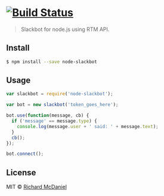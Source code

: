 #  [![Build Status](https://secure.travis-ci.org/rmcdaniel/node-slackbot.png?branch=master)](http://travis-ci.org/rmcdaniel/node-slackbot)

> Slackbot for node.js using RTM API.


## Install

```sh
$ npm install --save node-slackbot
```


## Usage

```js
var slackbot = require('node-slackbot');

var bot = new slackbot('token_goes_here');

bot.use(function(message, cb) {
  if ('message' == message.type) {
    console.log(message.user + ' said: ' + message.text);
  }
  cb();
});

bot.connect();
```

## License

MIT © [Richard McDaniel]()
